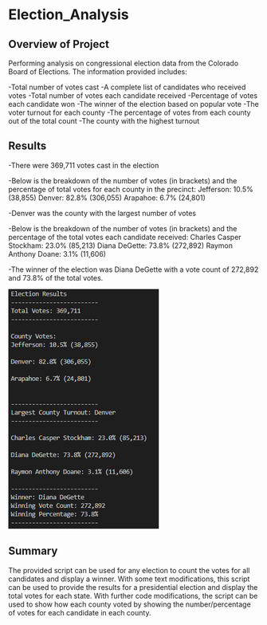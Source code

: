 # Election_Analysis

## Overview of Project
Performing analysis on congressional election data from the Colorado Board of Elections. The information provided includes:

-Total number of votes cast
-A complete list of candidates who received votes
-Total number of votes each candidate received
-Percentage of votes each candidate won
-The winner of the election based on popular vote
-The voter turnout for each county
-The percentage of votes from each county out of the total count
-The county with the highest turnout

## Results

-There were 369,711 votes cast in the election

-Below is the breakdown of the number of votes (in brackets) and the percentage of total votes for each county in the precinct:
Jefferson: 10.5% (38,855)
Denver: 82.8% (306,055)
Arapahoe: 6.7% (24,801)

-Denver was the county with the largest number of votes

-Below is the breakdown of the number of votes (in brackets) and the percentage of the total votes each candidate received:
Charles Casper Stockham: 23.0% (85,213)
Diana DeGette: 73.8% (272,892)
Raymon Anthony Doane: 3.1% (11,606)

-The winner of the election was Diana DeGette with a vote count of 272,892 and 73.8% of the total votes.

![Results](/Resources/Results.png)

## Summary

The provided script can be used for any election to count the votes for all candidates and display a winner. With some text modifications, this script can be used to provide the results for a presidential election and display the total votes for each state. With further code modifications, the script can be used to show how each county voted by showing the number/percentage of votes for each candidate in each county.